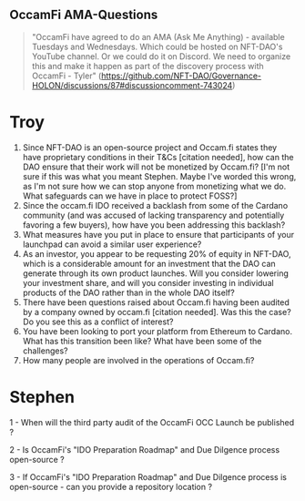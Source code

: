 ## OccamFi AMA-Questions

> "OccamFi have agreed to do an AMA (Ask Me Anything) - available Tuesdays and Wednesdays. Which could be hosted on NFT-DAO's YouTube channel. Or we could do it on Discord. We need to organize this and make it happen as part of the discovery process with OccamFi - Tyler" (https://github.com/NFT-DAO/Governance-HOLON/discussions/87#discussioncomment-743024)

# Troy

1) Since NFT-DAO is an open-source project and Occam.fi states they have proprietary conditions in their T&Cs [citation needed], how can the DAO ensure that their work will not be monetized by Occam.fi? [I'm not sure if this was what you meant Stephen. Maybe I've worded this wrong, as I'm not sure how we can stop anyone from monetizing what we do. What safeguards can we have in place to protect FOSS?]
2) Since the occam.fi IDO received a backlash from some of the Cardano community (and was accused of lacking transparency and potentially favoring a few buyers), how have you been addressing this backlash?
3) What measures have you put in place to ensure that participants of your launchpad can avoid a similar user experience?
4) As an investor, you appear to be requesting 20% of equity in NFT-DAO, which is a considerable amount for an investment that the DAO can generate through its own product launches. Will you consider lowering your investment share, and will you consider investing in individual products of the DAO rather than in the whole DAO itself?
5) There have been questions raised about Occam.fi having been audited by a company owned by occam.fi [citation needed]. Was this the case? Do you see this as a conflict of interest?
6) You have been looking to port your platform from Ethereum to Cardano. What has this transition been like? What have been some of the challenges?
7) How many people are involved in the operations of Occam.fi?

# Stephen

1 - When will the third party audit of the OccamFi OCC Launch be published ?

2 - Is OccamFi's "IDO Preparation Roadmap" and Due Dilgence process open-source ? 

3 - If OccamFi's "IDO Preparation Roadmap" and Due Dilgence process is open-source - can you provide a repository location ?





